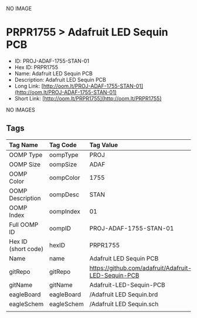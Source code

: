 


  
NO IMAGE  
# PRPR1755 > Adafruit LED Sequin PCB

- ID: PROJ-ADAF-1755-STAN-01
- Hex ID: PRPR1755
- Name: Adafruit LED Sequin PCB
- Description: Adafruit LED Sequin PCB
- Long Link: [http://oom.lt/PROJ-ADAF-1755-STAN-01](http://oom.lt/PROJ-ADAF-1755-STAN-01)
- Short Link: [http://oom.lt/PRPR1755](http://oom.lt/PRPR1755)
  
NO IMAGES  
## Tags
  

|Tag Name|Tag Code|Tag Value|
| :--- | :--- | :--- |
|OOMP Type|oompType|PROJ|
|OOMP Size|oompSize|ADAF|
|OOMP Color|oompColor|1755|
|OOMP Description|oompDesc|STAN|
|OOMP Index|oompIndex|01|
|Full OOMP ID|oompID|PROJ-ADAF-1755-STAN-01|
|Hex ID (short code)|hexID|PRPR1755|
|Name|name|Adafruit LED Sequin PCB|
|gitRepo|gitRepo|https://github.com/adafruit/Adafruit-LED-Sequin-PCB|
|gitName|gitName|Adafruit-LED-Sequin-PCB|
|eagleBoard|eagleBoard|/Adafruit LED Sequin.brd|
|eagleSchem|eagleSchem|/Adafruit LED Sequin.sch|
||||
